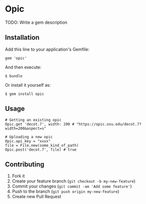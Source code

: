 # Opic

TODO: Write a gem description

## Installation

Add this line to your application's Gemfile:

    gem 'opic'

And then execute:

    $ bundle

Or install it yourself as:

    $ gem install opic

## Usage


    # Getting an existing opic
    Opic.get 'decot.7', width: 200 # "https://opic.osu.edu/decot.7?width=200&aspect=s"

    # Uploading a new opic
    Opic.api_key = "xxxx"
    file = File.new(some_kind_of_path)
    Opic.post('decot.7', file) # true


## Contributing

1. Fork it
2. Create your feature branch (`git checkout -b my-new-feature`)
3. Commit your changes (`git commit -am 'Add some feature'`)
4. Push to the branch (`git push origin my-new-feature`)
5. Create new Pull Request
